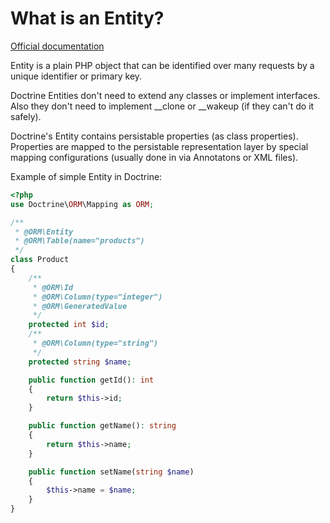 # What is an Entity?

[Official documentation](https://www.doctrine-project.org/projects/doctrine-orm/en/2.8/tutorials/getting-started.html#what-are-entities)

Entity is a plain PHP object that can be identified over many requests by a unique identifier 
or primary key.

Doctrine Entities don't need to extend any classes or implement interfaces.
Also they don't need to implement __clone or __wakeup (if they can't do it safely).

Doctrine's Entity contains persistable properties (as class properties).
Properties are mapped to the persistable representation layer by special mapping configurations
(usually done in via Annotatons or XML files).

Example of simple Entity in Doctrine:

```php
<?php
use Doctrine\ORM\Mapping as ORM;

/**
 * @ORM\Entity
 * @ORM\Table(name="products")
 */
class Product
{
    /**
     * @ORM\Id
     * @ORM\Column(type="integer")
     * @ORM\GeneratedValue
     */
    protected int $id;
    /**
     * @ORM\Column(type="string")
     */
    protected string $name;

	public function getId(): int
	{
		return $this->id;
	}

	public function getName(): string
	{
		return $this->name;
	}

	public function setName(string $name)
	{
		$this->name = $name;
	}
}
```
